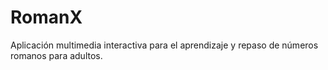 # RomanX
Aplicación multimedia interactiva para el aprendizaje y repaso de números romanos para adultos.
